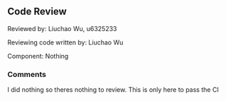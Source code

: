 ## Code Review

Reviewed by: Liuchao Wu, u6325233

Reviewing code written by: Liuchao Wu

Component: Nothing

### Comments 
I did nothing so theres nothing to review. This is only here to pass the CI